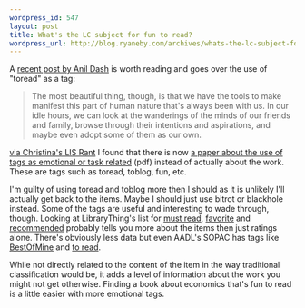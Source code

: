 ```yaml
--- 
wordpress_id: 547
layout: post
title: What's the LC subject for fun to read?
wordpress_url: http://blog.ryaneby.com/archives/whats-the-lc-subject-for-fun-to-read/
---
```

A <a href="http://www.dashes.com/anil/2007/07/toread-is-tobehuman.html">recent post by Anil Dash</a> is worth reading and goes over the use of "toread" as a tag:

<blockquote>The most beautiful thing, though, is that we have the tools to make manifest this part of human nature that's always been with us. In our idle hours, we can look at the wanderings of the minds of our friends and family, browse through their intentions and aspirations, and maybe even adopt some of them as our own.</blockquote>

<a href="http://christinaslibraryrant.blogspot.com/2007/07/rough-notes-on-kipps-recent-tagging.html">via Christina's LIS Rant</a> I found that there is now <a href="http://eprints.rclis.org/archive/00010445/01/mkipp-iasummit2007.pdf">a paper about the use of tags as emotional or task related</a> (pdf) instead of actually about the work. These are tags such as toread, toblog, fun, etc.

I'm guilty of using toread and toblog more then I should as it is unlikely I'll actually get back to the items. Maybe I should just use bitrot or blackhole instead. Some of the tags are useful and interesting to wade through, though. Looking at LibraryThing's list for <a href="http://www.librarything.com/tag/must+read">must read</a>, <a href="http://www.librarything.com/tag/favorite">favorite</a> and <a href="http://www.librarything.com/tag/recommended">recommended</a> probably tells you more about the items then just ratings alone. There's obviously less data but even AADL's SOPAC has tags like <a href="http://www.aadl.org/sopac/tag/BestOfMine/">BestOfMine</a> and <a href="http://www.aadl.org/sopac/tag/to+read/">to read</a>.

While not directly related to the content of the item in the way traditional classification would be, it adds a level of information about the work you might not get otherwise. Finding a book about economics that's fun to read is a little easier with more emotional tags.
